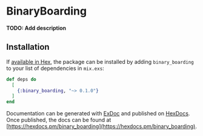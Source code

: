 # BinaryBoarding

**TODO: Add description**

## Installation

If [available in Hex](https://hex.pm/docs/publish), the package can be installed
by adding `binary_boarding` to your list of dependencies in `mix.exs`:

```elixir
def deps do
  [
    {:binary_boarding, "~> 0.1.0"}
  ]
end
```

Documentation can be generated with [ExDoc](https://github.com/elixir-lang/ex_doc)
and published on [HexDocs](https://hexdocs.pm). Once published, the docs can
be found at [https://hexdocs.pm/binary_boarding](https://hexdocs.pm/binary_boarding).


